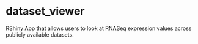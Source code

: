 # dataset_viewer
RShiny App that allows users to look at RNASeq expression values across publicly available datasets. 
